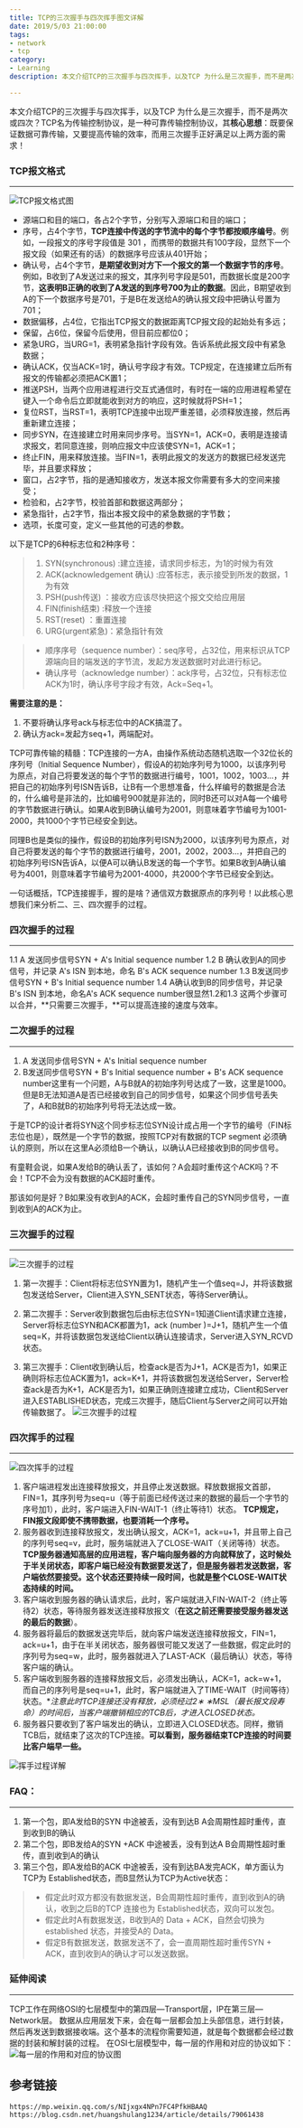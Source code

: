 ```yaml
---
title: TCP的三次握手与四次挥手图文详解
date: 2019/5/03 21:00:00
tags: 
- network
- tcp
category: 
- Learning
description: 本文介绍TCP的三次握手与四次挥手，以及TCP 为什么是三次握手，而不是两次或四次？TCP名为传输控制协议，是一种可靠传输控制协议，其**核心思想**：既要保证数据可靠传输，又要提高传输的效率，而用三次握手正好满足以上两方面的需求！

---
```


本文介绍TCP的三次握手与四次挥手，以及TCP 为什么是三次握手，而不是两次或四次？TCP名为传输控制协议，是一种可靠传输控制协议，其**核心思想**：既要保证数据可靠传输，又要提高传输的效率，而用三次握手正好满足以上两方面的需求！
### TCP报文格式
---
![TCP报文格式图](http://p1.pstatp.com/origin/pgc-image/519a806ab5cd48638bccec5bc4f65874)
- 源端口和目的端口，各占2个字节，分别写入源端口和目的端口；
- 序号，占4个字节，**TCP连接中传送的字节流中的每个字节都按顺序编号**。例如，一段报文的序号字段值是 301 ，而携带的数据共有100字段，显然下一个报文段（如果还有的话）的数据序号应该从401开始；
- 确认号，占4个字节，**是期望收到对方下一个报文的第一个数据字节的序号**。例如，B收到了A发送过来的报文，其序列号字段是501，而数据长度是200字节，**这表明B正确的收到了A发送的到序号700为止的数据**。因此，B期望收到A的下一个数据序号是701，于是B在发送给A的确认报文段中把确认号置为701；
- 数据偏移，占4位，它指出TCP报文的数据距离TCP报文段的起始处有多远；
- 保留，占6位，保留今后使用，但目前应都位0；
- 紧急URG，当URG=1，表明紧急指针字段有效。告诉系统此报文段中有紧急数据；
- 确认ACK，仅当ACK=1时，确认号字段才有效。TCP规定，在连接建立后所有报文的传输都必须把ACK置1；
- 推送PSH，当两个应用进程进行交互式通信时，有时在一端的应用进程希望在键入一个命令后立即就能收到对方的响应，这时候就将PSH=1；
- 复位RST，当RST=1，表明TCP连接中出现严重差错，必须释放连接，然后再重新建立连接；
- 同步SYN，在连接建立时用来同步序号。当SYN=1，ACK=0，表明是连接请求报文，若同意连接，则响应报文中应该使SYN=1，ACK=1；
- 终止FIN，用来释放连接。当FIN=1，表明此报文的发送方的数据已经发送完毕，并且要求释放；
- 窗口，占2字节，指的是通知接收方，发送本报文你需要有多大的空间来接受；
- 检验和，占2字节，校验首部和数据这两部分；
- 紧急指针，占2字节，指出本报文段中的紧急数据的字节数；
- 选项，长度可变，定义一些其他的可选的参数。


以下是TCP的6种标志位和2种序号：
> 1. SYN(synchronous) :建立连接，请求同步标志，为1的时候为有效 
> 2. ACK(acknowledgement 确认) :应答标志，表示接受到所发的数据，1为有效 
> 3. PSH(push传送) ：接收方应该尽快把这个报文交给应用层
> 4. FIN(finish结束) :释放一个连接
> 5. RST(reset) ：重置连接
> 6. URG(urgent紧急)：紧急指针有效

> - 顺序序号（sequence number）：seq序号，占32位，用来标识从TCP源端向目的端发送的字节流，发起方发送数据时对此进行标记。
> - 确认序号（acknowledge number）：ack序号，占32位，只有标志位ACK为1时，确认序号字段才有效，Ack=Seq+1。

**需要注意的是：**
1. 不要将确认序号ack与标志位中的ACK搞混了。
2. 确认方ack=发起方seq+1，两端配对。 

TCP可靠传输的精髓：TCP连接的一方A，由操作系统动态随机选取一个32位长的序列号（Initial Sequence Number），假设A的初始序列号为1000，以该序列号为原点，对自己将要发送的每个字节的数据进行编号，1001，1002，1003…，并把自己的初始序列号ISN告诉B，让B有一个思想准备，什么样编号的数据是合法的，什么编号是非法的，比如编号900就是非法的，同时B还可以对A每一个编号的字节数据进行确认。如果A收到B确认编号为2001，则意味着字节编号为1001-2000，共1000个字节已经安全到达。

同理B也是类似的操作，假设B的初始序列号ISN为2000，以该序列号为原点，对自己将要发送的每个字节的数据进行编号，2001，2002，2003…，并把自己的初始序列号ISN告诉A，以便A可以确认B发送的每一个字节。如果B收到A确认编号为4001，则意味着字节编号为2001-4000，共2000个字节已经安全到达。

一句话概括，TCP连接握手，握的是啥？通信双方数据原点的序列号！以此核心思想我们来分析二、三、四次握手的过程。
### 四次握手的过程
---
1.1 A 发送同步信号SYN + A's Initial sequence number 
1.2 B 确认收到A的同步信号，并记录 A's ISN 到本地，命名 B's ACK sequence number
1.3 B发送同步信号SYN + B's Initial sequence number 
1.4 A确认收到B的同步信号，并记录 B's ISN 到本地，命名A's ACK sequence number很显然1.2和1.3 这两个步骤可以合并，**只需要三次握手，**可以提高连接的速度与效率。
### 二次握手的过程
---
1. A 发送同步信号SYN + A's Initial sequence number 
2. B发送同步信号SYN + B's Initial sequence number + B's ACK sequence number这里有一个问题，A与B就A的初始序列号达成了一致，这里是1000。但是B无法知道A是否已经接收到自己的同步信号，如果这个同步信号丢失了，A和B就B的初始序列号将无法达成一致。

于是TCP的设计者将SYN这个同步标志位SYN设计成占用一个字节的编号（FIN标志位也是），既然是一个字节的数据，按照TCP对有数据的TCP segment 必须确认的原则，所以在这里A必须给B一个确认，以确认A已经接收到B的同步信号。

有童鞋会说，如果A发给B的确认丢了，该如何？A会超时重传这个ACK吗？不会！TCP不会为没有数据的ACK超时重传。

那该如何是好？B如果没有收到A的ACK，会超时重传自己的SYN同步信号，一直到收到A的ACK为止。

### 三次握手的过程
---
![三次握手的过程](http://pb3.pstatp.com/large/pgc-image/2360db3b48404793bebd2aa472b1021c)
1. 第一次握手：Client将标志位SYN置为1，随机产生一个值seq=J，并将该数据包发送给Server，Client进入SYN_SENT状态，等待Server确认。

2. 第二次握手：Server收到数据包后由标志位SYN=1知道Client请求建立连接，Server将标志位SYN和ACK都置为1，ack (number )=J+1，随机产生一个值seq=K，并将该数据包发送给Client以确认连接请求，Server进入SYN_RCVD状态。

3. 第三次握手：Client收到确认后，检查ack是否为J+1，ACK是否为1，如果正确则将标志位ACK置为1，ack=K+1，并将该数据包发送给Server，Server检查ack是否为K+1，ACK是否为1，如果正确则连接建立成功，Client和Server进入ESTABLISHED状态，完成三次握手，随后Client与Server之间可以开始传输数据了。
![三次握手的过程](http://pb3.pstatp.com/large/pgc-image/6cddd81cd0dd4631bd075d46108d0be7)


### 四次挥手的过程
---
![四次挥手的过程](http://pb3.pstatp.com/large/pgc-image/220fa0e319b3416d8ba164e6f6da503c)
1. 客户端进程发出连接释放报文，并且停止发送数据。释放数据报文首部，FIN=1，其序列号为seq=u（等于前面已经传送过来的数据的最后一个字节的序号加1），此时，客户端进入FIN-WAIT-1（终止等待1）状态。 **TCP规定，FIN报文段即使不携带数据，也要消耗一个序号。**
2. 服务器收到连接释放报文，发出确认报文，ACK=1，ack=u+1，并且带上自己的序列号seq=v，此时，服务端就进入了CLOSE-WAIT（关闭等待）状态。**TCP服务器通知高层的应用进程，客户端向服务器的方向就释放了，这时候处于半关闭状态，即客户端已经没有数据要发送了，但是服务器若发送数据，客户端依然要接受。这个状态还要持续一段时间，也就是整个CLOSE-WAIT状态持续的时间。**
3. 客户端收到服务器的确认请求后，此时，客户端就进入FIN-WAIT-2（终止等待2）状态，等待服务器发送连接释放报文（**在这之前还需要接受服务器发送的最后的数据**）。
4. 服务器将最后的数据发送完毕后，就向客户端发送连接释放报文，FIN=1，ack=u+1，由于在半关闭状态，服务器很可能又发送了一些数据，假定此时的序列号为seq=w，此时，服务器就进入了LAST-ACK（最后确认）状态，等待客户端的确认。
5. 客户端收到服务器的连接释放报文后，必须发出确认，ACK=1，ack=w+1，而自己的序列号是seq=u+1，此时，客户端就进入了TIME-WAIT（时间等待）状态。**注意此时TCP连接还没有释放，必须经过2∗ *∗MSL（最长报文段寿命）的时间后，当客户端撤销相应的TCB后，才进入CLOSED状态。**
6. 服务器只要收到了客户端发出的确认，立即进入CLOSED状态。同样，撤销TCB后，就结束了这次的TCP连接。**可以看到，服务器结束TCP连接的时间要比客户端早一些。**

![挥手过程详解](http://pb3.pstatp.com/large/pgc-image/d32fc4e18f384a278836e255da381448)
### FAQ：
---
1. 第一个包，即A发给B的SYN 中途被丢，没有到达B
A会周期性超时重传，直到收到B的确认
2. 第二个包，即B发给A的SYN +ACK 中途被丢，没有到达A
B会周期性超时重传，直到收到A的确认
3. 第三个包，即A发给B的ACK 中途被丢，没有到达BA发完ACK，单方面认为TCP为 Established状态，而B显然认为TCP为Active状态：
> - 假定此时双方都没有数据发送，B会周期性超时重传，直到收到A的确认，收到之后B的TCP 连接也为 Established状态，双向可以发包。
> - 假定此时A有数据发送，B收到A的 Data + ACK，自然会切换为established 状态，并接受A的 Data。
> - 假定B有数据发送，数据发送不了，会一直周期性超时重传SYN + ACK，直到收到A的确认才可以发送数据。
### 延伸阅读
---
TCP工作在网络OSI的七层模型中的第四层—Transport层，IP在第三层—Network层。
数据从应用层发下来，会在每一层都会加上头部信息，进行封装，然后再发送到数据接收端。这个基本的流程你需要知道，就是每个数据都会经过数据的封装和解封装的过程。 在OSI七层模型中，每一层的作用和对应的协议如下：
![每一层的作用和对应的协议图](http://pb3.pstatp.com/large/pgc-image/16942ff6c04446d4b72753665f8810b7)

**参考链接**
---
```
https://mp.weixin.qq.com/s/NIjxgx4NPn7FC4PfkHBAAQ
https://blog.csdn.net/huangshulang1234/article/details/79061438
```
